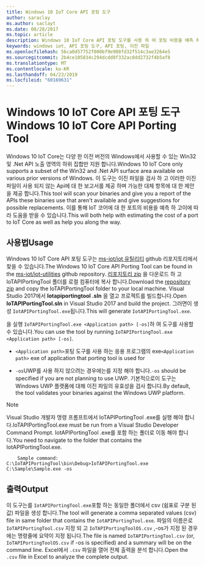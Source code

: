 ```yaml
---
title: Windows 10 IoT Core API 포팅 도구
author: saraclay
ms.author: saclayt
ms.date: 08/28/2017
ms.topic: article
description: Windows 10 IoT Core API 포팅 도구를 사용 하 여 포팅 비용을 예측 하는 방법을 알아봅니다.
keywords: windows iot, API 포팅 도구, API 포팅, 이진 파일
ms.openlocfilehash: 56ca0d57752f000bf9e908fd32f514c3ae3264e5
ms.sourcegitcommit: 2b4ce105834c294dcdd8f332ac8dd2732f4b5af8
ms.translationtype: MT
ms.contentlocale: ko-KR
ms.lasthandoff: 04/23/2019
ms.locfileid: "60169631"
---
```

# <a name="windows-10-iot-core-api-porting-tool"></a><span data-ttu-id="505de-104">Windows 10 IoT Core API 포팅 도구</span><span class="sxs-lookup"><span data-stu-id="505de-104">Windows 10 IoT Core API Porting Tool</span></span>

<span data-ttu-id="505de-105">Windows 10 IoT Core는 다양 한 이전 버전의 Windows에서 사용할 수 있는 Win32 및 .Net API 노출 영역의 하위 집합만 지원 합니다.</span><span class="sxs-lookup"><span data-stu-id="505de-105">Windows 10 IoT Core only supports a subset of the Win32 and .Net API surface area available on various prior versions of Windows.</span></span> <span data-ttu-id="505de-106">이 도구는 이진 파일을 검사 하 고 이러한 이진 파일이 사용 되지 않는 Api에 대 한 보고서를 제공 하며 가능한 대체 항목에 대 한 제안을 제공 합니다.</span><span class="sxs-lookup"><span data-stu-id="505de-106">This tool will scan your binaries and give you a report of the APIs these binaries use that aren't available and give suggestions for possible replacements.</span></span> <span data-ttu-id="505de-107">이를 통해 IoT 코어에 대 한 포트의 비용을 예측 하 고이에 따라 도움을 받을 수 있습니다.</span><span class="sxs-lookup"><span data-stu-id="505de-107">This will both help with estimating the cost of a port to IoT Core as well as help you along the way.</span></span>


## <a name="usage"></a><span data-ttu-id="505de-108">사용법</span><span class="sxs-lookup"><span data-stu-id="505de-108">Usage</span></span>

<span data-ttu-id="505de-109">Windows 10 IoT Core API 포팅 도구는 [ms-iot/iot 유틸리티](https://github.com/ms-iot/iot-utilities) github 리포지토리에서 찾을 수 있습니다.</span><span class="sxs-lookup"><span data-stu-id="505de-109">The Windows 10 IoT Core API Porting Tool can be found in the [ms-iot/iot-utilities](https://github.com/ms-iot/iot-utilities) github repository.</span></span>  <span data-ttu-id="505de-110">[리포지토리 zip](https://github.com/ms-iot/iot-utilities/archive/master.zip) 을 다운로드 하 고 IoTAPIPortingTool 폴더를 로컬 컴퓨터에 복사 합니다.</span><span class="sxs-lookup"><span data-stu-id="505de-110">Download the [repository zip](https://github.com/ms-iot/iot-utilities/archive/master.zip) and copy the IoTAPIPortingTool folder to your local machine.</span></span>  <span data-ttu-id="505de-111">Visual Studio 2017에서 **Iotapiportingtool .sln** 을 열고 프로젝트를 빌드합니다.</span><span class="sxs-lookup"><span data-stu-id="505de-111">Open **IoTAPIPortingTool.sln** in Visual Studio 2017 and build the project.</span></span>  <span data-ttu-id="505de-112">그러면이 생성 `IotAPIPortingTool.exe`됩니다.</span><span class="sxs-lookup"><span data-stu-id="505de-112">This will generate `IotAPIPortingTool.exe`.</span></span>

<span data-ttu-id="505de-113">을 실행 `IoTAPIPortingTool.exe <Application path> [-os]`하 여 도구를 사용할 수 있습니다.</span><span class="sxs-lookup"><span data-stu-id="505de-113">You can use the tool by running `IoTAPIPortingTool.exe <Application path> [-os]`.</span></span>

*  <span data-ttu-id="505de-114">`<Application path>`포팅 도구를 사용 하는 응용 프로그램의 exe</span><span class="sxs-lookup"><span data-stu-id="505de-114">`<Application path>` exe of application that porting tool is used for</span></span>

*  <span data-ttu-id="505de-115">`-os`UWP를 사용 하지 않으려는 경우에는를 지정 해야 합니다.</span><span class="sxs-lookup"><span data-stu-id="505de-115">`-os` should be specified if you are not planning to use UWP.</span></span>  <span data-ttu-id="505de-116">기본적으로이 도구는 Windows UWP 플랫폼에 대해 이진 파일의 유효성을 검사 합니다.</span><span class="sxs-lookup"><span data-stu-id="505de-116">By default, the tool validates your binaries against the Windows UWP platform.</span></span>

> [!NOTE] 
> <span data-ttu-id="505de-117">Visual Studio 개발자 명령 프롬프트에서 IoTAPIPortingTool .exe를 실행 해야 합니다.</span><span class="sxs-lookup"><span data-stu-id="505de-117">IoTAPIPortingTool.exe must be run from a Visual Studio Developer Command Prompt.</span></span> <span data-ttu-id="505de-118">IotAPIPortingTool .exe를 포함 하는 폴더로 이동 해야 합니다.</span><span class="sxs-lookup"><span data-stu-id="505de-118">You need to navigate to the folder that contains the IotAPIPortingTool.exe.</span></span> 

        Sample command: C:\IoTAPIPortingTool\bin\Debug>IoTAPIPortingTool.exe C:\Sample\Sample.exe -os 

## <a name="output"></a><span data-ttu-id="505de-119">출력</span><span class="sxs-lookup"><span data-stu-id="505de-119">Output</span></span>

<span data-ttu-id="505de-120">이 도구는를 `IotAPIPortingTool.exe`포함 하는 동일한 폴더에서 csv (쉼표로 구분 된 값) 파일을 생성 합니다.</span><span class="sxs-lookup"><span data-stu-id="505de-120">The tool will generate a comma separated values (csv) file in same folder that contains the `IotAPIPortingTool.exe`.</span></span> <span data-ttu-id="505de-121">파일의 이름은로 `IoTAPIPortingTool.csv` 지정 되 고 `IoTAPIPortingToolOS.csv` ,-os가 지정 된 경우에는 명령줄에 요약이 지정 됩니다.</span><span class="sxs-lookup"><span data-stu-id="505de-121">The file is named `IoTAPIPortingTool.csv` (or, `IoTAPIPortingToolOS.csv` if -os is specified) and a summary will be on the command line.</span></span> <span data-ttu-id="505de-122">Excel에서 `.csv` 파일을 열어 전체 출력을 분석 합니다.</span><span class="sxs-lookup"><span data-stu-id="505de-122">Open the `.csv` file in Excel to analyze the complete output.</span></span>
